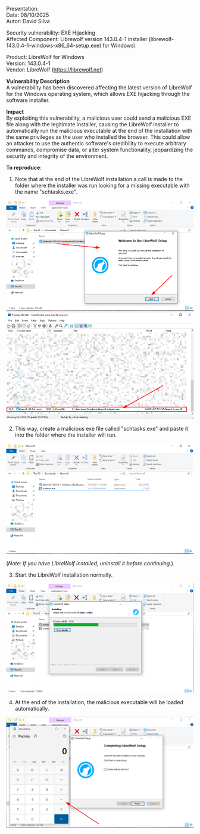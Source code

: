 Presentation:\
Data: 08/10/2025\
Autor: David Silva

Security vulnerability: EXE Hijacking\
Affected Component:  Librewolf version 143.0.4-1 installer (librewolf-143.0.4-1-windows-x86_64-setup.exe) for Windows\

Product: LibreWolf for Windows\
Version: 143.0.4-1\
Vendor: LibreWolf (https://librewolf.net)

**Vulnerability Description**\
A vulnerability has been discovered affecting the latest version of LibreWolf for the Windows operating system, which allows EXE hijacking through the software installer.

**Impact**\
By exploiting this vulnerability, a malicious user could send a malicious EXE file along with the legitimate installer, causing the LibreWolf installer to automatically run the malicious executable at the end of the installation with the same privileges as the user who installed the browser. This could allow an attacker to use the authentic software's credibility to execute arbitrary commands, compromise data, or alter system functionality, jeopardizing the security and integrity of the environment.


**To reproduce**:
1) Note that at the end of the LibreWolf installation a call is made to the folder where the installer was run looking for a missing executable with the name "schtasks.exe".

![step1](img/1.png)
![step2](img/2.png)

2) This way, create a malicious exe file called "schtasks.exe" and paste it into the folder where the installer will run.

![step3](img/2a.png)

(_Note: If you have LibreWolf installed, uninstall it before continuing._)

3) Start the LibreWolf installation normally.

![step4](img/3.png)

4) At the end of the installation, the malicious executable will be loaded automatically.

![step5](img/4.png)

